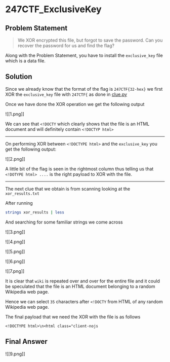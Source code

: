 # 247CTF_ExclusiveKey

## Problem Statement

> We XOR encrypted this file, but forgot to save the password. Can you recover the password for us and find the flag?

Along with the Problem Statement, you have to install the `exclusive_key` file which is a data file.

## Solution

Since we already know that the format of the flag is `247CTF{32-hex}` we first XOR the `exclusive_key` file with `247CTF{` as done in [clue.py](https://github.com/paarth2023/247CTF_ExclusiveKey/blob/main/clue.py)

Once we have done the XOR operation we get the following output

![[1.png]]

We can see that `<!DOCTY` which clearly shows that the file is an HTML document and will definitely contain `<!DOCTYP html>` 

***

On performing XOR between `<!DOCTYPE html>` and the `exclusive_key` you get the following output:

![[2.png]]

A little bit of the flag is seen in the rightmost column thus telling us that `<!DOTYPE html> ....` is the right payload to XOR with the file.

***

The next clue that we obtain is from scanning looking at the `xor_results.txt` 

After running 

```bash
strings xor_results | less
``` 

And searching for some familiar strings we come across

![[3.png]]

![[4.png]]

![[5.png]]

![[6.png]]

![[7.png]]

It is clear that `wiki` is repeated over and over for the entire file and it could be speculated that the file is an HTML document belonging to a random Wikipedia web page.

Hence we can select `35` characters after `<!DOCTY` from HTML of any random Wikipedia web page. 

The final payload that we need the XOR with the file is as follows

```
<!DOCTYPE html>\n<html class="client-nojs
```
## Final Answer

![[9.png]]

